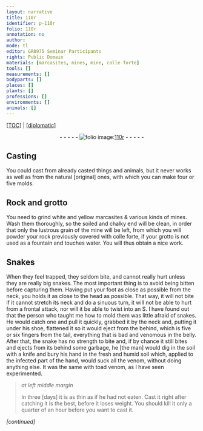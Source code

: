 ```yaml
---
layout: narrative
title: 110r
identifier: p-110r
folio: 110r
annotation: no
author:
mode: tl
editor: GR8975 Seminar Participants
rights: Public Domain
materials: [marcasites, mines, mine, colle forte]
tools: []
measurements: []
bodyparts: []
places: []
plants: []
professions: []
environments: []
animals: []
---
```


<p><a href="{{ site.baseurl }}/translation/">[TOC]</a> | <a href="{{ site.baseurl }}/_texts/p-110r_tc.md/">[diplomatic]</a></p><div class="folio" align="center">- - - - - <a href="http://gallica.bnf.fr/ark:/12148/btv1b10500001g/f225.image" target="_blank"><img src="https://cu-mkp.github.io/2017-workshop-edition/assets/photo-icon.png" alt="folio image: " style="display:inline-block; margin-bottom:-3px;"/>110r</a> - - - - - </div>  
  

## Casting

 
You could cast from already casted things and animals, but it never works as well as from the natural [original] ones, with which you can make four or five molds.
 
 
  

## Rock and grotto

 
You need to grind white and yellow <span class="m">marcasites</span> & various kinds of <span class="m">mines</span>. Wash them thoroughly, so the soiled and chalky end will be clean, in order that only the lustrous grain of the <span class="m">mine</span> will be left, from which you will powder your rock previously covered with <span class="m">colle forte</span>, if your grotto is not used as a fountain and touches water. You will thus obtain a nice work.
 
 
  

## Snakes

 
When they feel trapped, they seldom bite, and cannot really hurt unless they are really big snakes. The most important thing is to avoid being bitten before capturing them. Having put your foot as close as possible from the neck, you holds it as close to the head as possible. That way, it will not bite if it cannot stretch its neck and do a sinuous turn, it will not be able to hurt from a frontal attack, nor will it be able to twist into an S. I have found out that the person who taught me how to mold them was little afraid of snakes. He would catch one and pull it quickly, grabbed it by the neck and, putting it under his shoe, flattened it so it would eject from the behind, which is five or six fingers from the tail, everything that is bad and venomous in the belly. After that, the snake has no strength to bite and, if by chance it still bites and ejects from its behind some garbage, he [the man] would dig in the soil with a knife and bury his hand in the fresh and humid soil which, applied to the infected part of the hand, would suck all the venom, without doing anything else. It was the same with toad venom, as I have seen experimented.
 
> *at left middle margin*
> 
> 
>   In three [days] it is as thin as if he had not eaten. Cast it right after catching it is the best, before it loses weight. You should kill it only a quarter of an hour before you want to cast it.
 
*[continued]*
 

